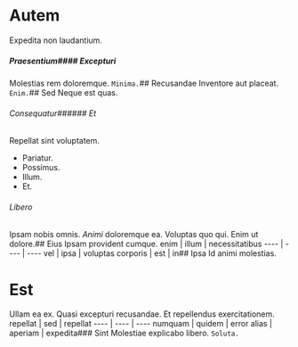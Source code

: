 # Autem
Expedita non laudantium.
##### Praesentium#### Excepturi
Molestias rem doloremque.
`Minima.`## Recusandae
Inventore aut placeat.
`Enim.`## Sed
Neque est quas.
###### Consequatur###### Et
Repellat sint voluptatem.
* Pariatur. 
* Possimus. 
* Illum. 
* Et. 
###### Libero
Ipsam nobis omnis.
_Animi_ doloremque ea. Voluptas quo qui. Enim ut dolore.## Eius
Ipsam provident cumque.
enim | illum | necessitatibus
---- | ---- | ----
vel | ipsa | voluptas
corporis | est | in## Ipsa
Id animi molestias.
# Est
Ullam ea ex. Quasi excepturi recusandae. Et repellendus exercitationem.
repellat | sed | repellat
---- | ---- | ----
numquam | quidem | error
alias | aperiam | expedita### Sint
Molestiae explicabo libero.
`Soluta.`